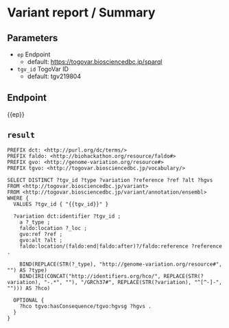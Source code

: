 # Variant report / Summary

## Parameters

* `ep` Endpoint
  * default: https://togovar.biosciencedbc.jp/sparql
* `tgv_id` TogoVar ID
  * default: tgv219804

## Endpoint

{{ep}}

## `result`

```sparql
PREFIX dct: <http://purl.org/dc/terms/>
PREFIX faldo: <http://biohackathon.org/resource/faldo#>
PREFIX gvo: <http://genome-variation.org/resource#>
PREFIX tgvo: <http://togovar.biosciencedbc.jp/vocabulary/>

SELECT DISTINCT ?tgv_id ?type ?variation ?reference ?ref ?alt ?hgvs
FROM <http://togovar.biosciencedbc.jp/variant>
FROM <http://togovar.biosciencedbc.jp/variant/annotation/ensembl>
WHERE {
  VALUES ?tgv_id { "{{tgv_id}}" }

  ?variation dct:identifier ?tgv_id ;
    a ?_type ;
    faldo:location ?_loc ;
    gvo:ref ?ref ;
    gvo:alt ?alt ;
    faldo:location/(faldo:end|faldo:after)?/faldo:reference ?reference .

    BIND(REPLACE(STR(?_type), "http://genome-variation.org/resource#", "") AS ?type)
    BIND(IRI(CONCAT("http://identifiers.org/hco/", REPLACE(STR(?variation), "-.*", ""), "/GRCh37#", REPLACE(STR(?variation), "^[^-]-", ""))) AS ?hco)

  OPTIONAL {
    ?hco tgvo:hasConsequence/tgvo:hgvsg ?hgvs .
  }
}
```
